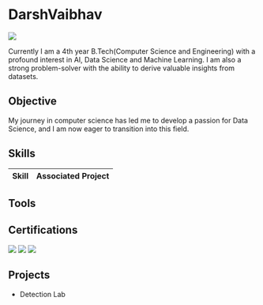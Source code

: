 # DarshVaibhav
<a href="linkedin.com/in"><img src="https://img.shields.io/badge/-LinkedIn-0072b1?&style=for-the-badge&logo=linkedin&logoColor=white" /></a>


Currently I am a 4th year B.Tech(Computer Science and Engineering) with a profound interest in AI, Data Science and Machine Learning. I am also a strong problem-solver with the ability to derive valuable insights from datasets.

## Objective

My journey in computer science has led me to develop a passion for Data Science, and I am now eager to transition into this field.

## Skills

| Skill                                         | Associated Project         |
|-----------------------------------------------|----------------------------|

## Tools



## Certifications

<div>
<img src="https://img.shields.io/badge/-A%2B-4D4D4D?&style=for-the-badge&logo=CompTIA&logoColor=white" />
<img src="https://img.shields.io/badge/-CDSA-006400?&style=for-the-badge&logoColor=white" />
<img src="https://img.shields.io/badge/-CCD-000080?&style=for-the-badge&logoColor=white" />
</div>

## Projects
- Detection Lab
